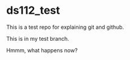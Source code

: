 # ds112_test
This is a test repo for explaining git and github.

This is in my test branch.

Hmmm, what happens now?